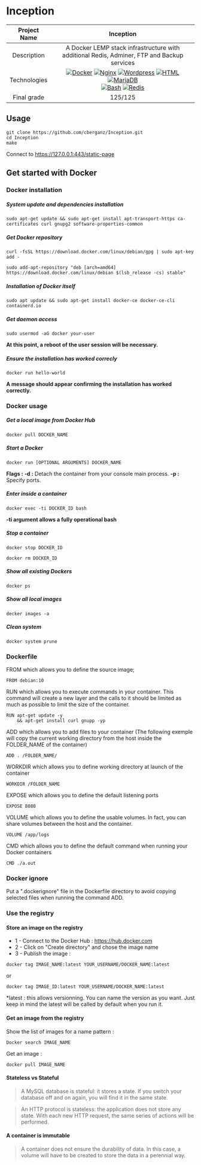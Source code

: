 # Inception

| Project Name | Inception |
| :-: | :-: |
| Description | A Docker LEMP stack infrastructure with additional Redis, Adminer, FTP and Backup services |
| Technologies | <a href="#"><img alt="Docker" src="https://img.shields.io/badge/docker-%230db7ed.svg?style=for-the-badge&logo=docker&logoColor=white"></a> <a href="#"><img alt="Nginx" src="https://img.shields.io/badge/nginx-%23009639.svg?style=for-the-badge&logo=nginx&logoColor=white"></a> <a href="#"><img alt="Wordpress" src="https://img.shields.io/badge/WordPress-%23117AC9.svg?style=for-the-badge&logo=WordPress&logoColor=white"></a> <a href="#"><img alt="HTML" src="https://img.shields.io/badge/HTML-E34F26.svg?logo=html5&logoColor=white&style=for-the-badge"></a> <a href="#"><img alt="MariaDB" src="https://img.shields.io/badge/MariaDB-003545?style=for-the-badge&logo=mariadb&logoColor=white"></a> <br><a href="#"><img alt="Bash" src="https://img.shields.io/badge/Bash-121011.svg?logo=gnu-bash&logoColor=white&style=for-the-badge"></a> <a href="#"><img alt="Redis" src="https://img.shields.io/badge/redis-%23DD0031.svg?style=for-the-badge&logo=redis&logoColor=white"></a> |
| Final grade | 125/125 |

## Usage
```
git clone https://github.com/cberganz/Inception.git
cd Inception
make
```
Connect to https://127.0.0.1:443/static-page

## Get started with Docker
### Docker installation
##### System update and dependencies installation
```
sudo apt-get update && sudo apt-get install apt-transport-https ca-certificates curl gnupg2 software-properties-common
```
##### Get Docker repository
```
curl -fsSL https://download.docker.com/linux/debian/gpg | sudo apt-key add -
```
```
sudo add-apt-repository "deb [arch=amd64] https://download.docker.com/linux/debian $(lsb_release -cs) stable"
```
##### Installation of Docker itself
```
sudo apt update && sudo apt-get install docker-ce docker-ce-cli containerd.io
```
##### Get daemon access
```
sudo usermod -aG docker your-user
```
**At this point, a reboot of the user session will be necessary.**
##### Ensure the installation has worked correcly
```
docker run hello-world
```
**A message should appear confirming the installation has worked correctly.**

### Docker usage
##### Get a local image from Docker Hub
```
docker pull DOCKER_NAME
```
##### Start a Docker
```
docker run [OPTIONAL ARGUMENTS] DOCKER_NAME
```
**Flags :**
**-d :** Detach the container from your console main process.
**-p :** Specify ports.

##### Enter inside a container
```
docker exec -ti DOCKER_ID bash
```
**-ti argument allows a fully operational bash**

##### Stop a container
```
docker stop DOCKER_ID
```
```
docker rm DOCKER_ID
```
##### Show all existing Dockers
```
docker ps
```
##### Show all local images
```
decker images -a
```
##### Clean system
```
docker system prune
```
### Dockerfile
FROM which allows you to define the source image;
```
FROM debian:10
```
RUN which allows you to execute commands in your container. This command will create a new layer and the calls to it should be limited as much as possible to limit the size of the container.
```
RUN apt-get update -y
    && apt-get install curl gnupp -yp
```
ADD which allows you to add files to your container (The following exemple will copy the current working directory from the host inside the FOLDER_NAME of the container)
```
ADD . /FOLDER_NAME/
```
WORKDIR which allows you to define working directory at launch of the container
```
WORKDIR /FOLDER_NAME
```
EXPOSE which allows you to define the default listening ports
```
EXPOSE 8080
```
VOLUME which allows you to define the usable volumes. In fact, you can share volumes between the host and the container.
```
VOLUME /app/logs
```
CMD which allows you to define the default command when running your Docker containers
```
CMD ./a.out
```
### Docker ignore

Put a ".dockerignore" file in the Dockerfile directory to avoid copying selected files when running the command ADD.

### Use the registry
#### Store an image on the registry
- 1 - Connect to the Docker Hub : https://hub.docker.com
- 2 - Click on "Create directory" and chose the image name
- 3 - Publish the image :
```
docker tag IMAGE_NAME:latest YOUR_USERNAME/DOCKER_NAME:latest
```
or
```
docker tag IMAGE_ID:latest YOUR_USERNAME/DOCKER_NAME:latest
```
*latest : this allows versionning. You can name the version as you want. Just keep in mind the latest will be called by default when you run it.
#### Get an image from the registry
Show the list of images for a name pattern :
```
Docker search IMAGE_NAME
```
Get an image :
```
docker pull IMAGE_NAME
```

#### Stateless vs Stateful
>A MySQL database is stateful: it stores a state. If you switch your database off and on again, you will find it in the same state.

>An HTTP protocol is stateless: the application does not store any state. With each new HTTP request, the same series of actions will be performed.

#### **A container is immutable**
>A container does not ensure the durability of data. In this case, a volume will have to be created to store the data in a perennial way.
